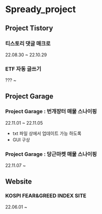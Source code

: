# Spready_project

## Project Tistory

### 티스토리 댓글 매크로
22.08.30 ~ 22.10.29

### ETF 자동 글쓰기
??? ~ 

## Project Garage

### Project Garage : 번개장터 매물 스나이핑
22.11.01 ~ 22.11.05

- txt 파일 상에서 업데이트 가능 하도록
- GUI 구상

### Project Garage : 당근마켓 매물 스나이핑
22.11.07 ~ 

## Website

### KOSPI FEAR&GREED INDEX SITE
22.06.01 ~ 
